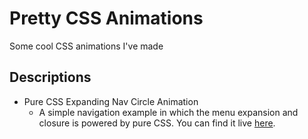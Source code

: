# Pretty CSS Animations

Some cool CSS animations I've made


## Descriptions

* Pure CSS Expanding Nav Circle Animation
  - A simple navigation example in which the menu expansion and closure is powered by pure CSS. You can find it live [here](https://thimbleprojects.org/velcyo/222767/).
